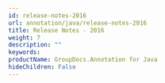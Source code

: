 ```yaml
---
id: release-notes-2016
url: annotation/java/release-notes-2016
title: Release Notes - 2016
weight: 7
description: ""
keywords: 
productName: GroupDocs.Annotation for Java
hideChildren: False
---
```

